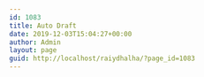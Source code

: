 ```yaml
---
id: 1083
title: Auto Draft
date: 2019-12-03T15:04:27+00:00
author: Admin
layout: page
guid: http://localhost/raiydhalha/?page_id=1083
---
```

